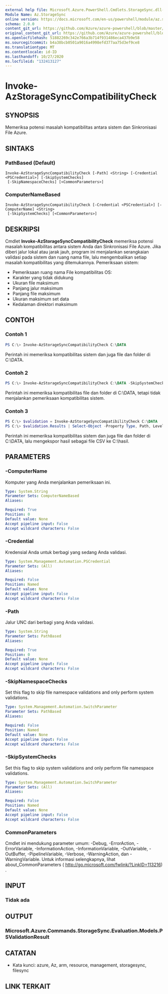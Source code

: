 ```yaml
---
external help file: Microsoft.Azure.PowerShell.Cmdlets.StorageSync.dll-Help.xml
Module Name: Az.StorageSync
online version: https://docs.microsoft.com/en-us/powershell/module/az.storagesync/invoke-azstoragesynccompatibilitycheck
schema: 2.0.0
content_git_url: https://github.com/Azure/azure-powershell/blob/master/src/StorageSync/StorageSync/help/Invoke-AzStorageSyncCompatibilityCheck.md
original_content_git_url: https://github.com/Azure/azure-powershell/blob/master/src/StorageSync/StorageSync/help/Invoke-AzStorageSyncCompatibilityCheck.md
ms.openlocfilehash: 51882269c342e766a3b714f931486eca437b9e58
ms.sourcegitcommit: b4a38bcb0501a9016a4998efd377aa75d3ef9ce8
ms.translationtype: MT
ms.contentlocale: id-ID
ms.lasthandoff: 10/27/2020
ms.locfileid: "132413127"
---
```

# Invoke-AzStorageSyncCompatibilityCheck

## SYNOPSIS
Memeriksa potensi masalah kompatibilitas antara sistem dan Sinkronisasi File Azure.

## SINTAKS

### PathBased (Default)
```
Invoke-AzStorageSyncCompatibilityCheck [-Path] <String> [-Credential <PSCredential>] [-SkipSystemChecks]
 [-SkipNamespaceChecks] [<CommonParameters>]
```

### ComputerNameBased
```
Invoke-AzStorageSyncCompatibilityCheck [-Credential <PSCredential>] [-ComputerName] <String>
 [-SkipSystemChecks] [<CommonParameters>]
```

## DESKRIPSI
Cmdlet **Invoke-AzStorageSyncCompatibilityCheck** memeriksa potensi masalah kompatibilitas antara sistem Anda dan Sinkronisasi File Azure. Jika diberi jalur lokal atau jarak jauh, program ini menjalankan serangkaian validasi pada sistem dan ruang nama file, lalu mengembalikan setiap masalah kompatibilitas yang ditemukannya.
Pemeriksaan sistem:
- Pemeriksaan ruang nama File kompatibilitas OS:
- Karakter yang tidak didukung
- Ukuran file maksimum
- Panjang jalur maksimum
- Panjang file maksimum
- Ukuran maksimum set data
- Kedalaman direktori maksimum

## CONTOH

### Contoh 1
```powershell
PS C:\> Invoke-AzStorageSyncCompatibilityCheck C:\DATA
```

Perintah ini memeriksa kompatibilitas sistem dan juga file dan folder di C:\DATA.

### Contoh 2
```powershell
PS C:\> Invoke-AzStorageSyncCompatibilityCheck C:\DATA -SkipSystemChecks
```

Perintah ini memeriksa kompatibilitas file dan folder di C:\DATA, tetapi tidak menjalankan pemeriksaan kompatibilitas sistem.

### Contoh 3
```powershell
PS C:\> $validation = Invoke-AzStorageSyncCompatibilityCheck C:\DATA
PS C:\> $validation.Results | Select-Object -Property Type, Path, Level, Description, Result | Export-Csv -Path C:\results.csv -Encoding utf8
```

Perintah ini memeriksa kompatibilitas sistem dan juga file dan folder di C:\DATA, lalu mengekspor hasil sebagai file CSV ke C:\hasil.

## PARAMETERS

### -ComputerName
Komputer yang Anda menjalankan pemeriksaan ini.

```yaml
Type: System.String
Parameter Sets: ComputerNameBased
Aliases:

Required: True
Position: 0
Default value: None
Accept pipeline input: False
Accept wildcard characters: False
```

### -Credential
Kredensial Anda untuk berbagi yang sedang Anda validasi.

```yaml
Type: System.Management.Automation.PSCredential
Parameter Sets: (All)
Aliases:

Required: False
Position: Named
Default value: None
Accept pipeline input: False
Accept wildcard characters: False
```

### -Path
Jalur UNC dari berbagi yang Anda validasi.

```yaml
Type: System.String
Parameter Sets: PathBased
Aliases:

Required: True
Position: 0
Default value: None
Accept pipeline input: False
Accept wildcard characters: False
```

### -SkipNamespaceChecks
Set this flag to skip file namespace validations and only perform system validations.

```yaml
Type: System.Management.Automation.SwitchParameter
Parameter Sets: PathBased
Aliases:

Required: False
Position: Named
Default value: None
Accept pipeline input: False
Accept wildcard characters: False
```

### -SkipSystemChecks
Set this flag to skip system validations and only perform file namespace validations.

```yaml
Type: System.Management.Automation.SwitchParameter
Parameter Sets: (All)
Aliases:

Required: False
Position: Named
Default value: None
Accept pipeline input: False
Accept wildcard characters: False
```

### CommonParameters
Cmdlet ini mendukung parameter umum: -Debug, -ErrorAction, -ErrorVariable, -InformationAction, -InformationVariable, -OutVariable, -OutBuffer, -PipelineVariable, -Verbose, -WarningAction, dan -WarningVariable. Untuk informasi selengkapnya, lihat about_CommonParameters ( http://go.microsoft.com/fwlink/?LinkID=113216) .

## INPUT

### Tidak ada

## OUTPUT

### Microsoft.Azure.Commands.StorageSync.Evaluation.Models.PSValidationResult

## CATATAN
* Kata kunci: azure, Az, arm, resource, management, storagesync, filesync

## LINK TERKAIT
